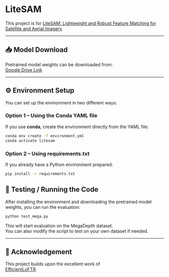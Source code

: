 # LiteSAM

This project is for [LiteSAM: Lightweight and Robust Feature Matching for Satellite and Aerial Imagery](https://www.mdpi.com/2072-4292/17/19/3349)

---

## 📥 Model Download
Pretrained model weights can be downloaded from:  
[Google Drive Link](https://drive.google.com/file/d/1fheBUqQWi5f55xNDchumAx2-SmGdT-mX/view?usp=drive_link)

---

## ⚙️ Environment Setup

You can set up the environment in two different ways:

### Option 1 – Using the Conda YAML file
If you use **conda**, create the environment directly from the YAML file:

```bash
conda env create -f environment.yml
conda activate litesam
```
### Option 2 – Using requirements.txt

If you already have a Python environment prepared:
```bash
pip install -r requirements.txt
```

## 🚀 Testing / Running the Code

After installing the environment and downloading the pretrained model weights, you can run the evaluation:
```bash
python test_mega.py
```
This will start evaluation on the MegaDepth dataset.  
You can also modify the script to test on your own dataset if needed.

---

## 🙏 Acknowledgement
This project builds upon the excellent work of  
[EfficientLoFTR](https://github.com/zju3dv/EfficientLoFTR).
